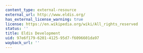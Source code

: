 ```yaml
---
content_type: external-resource
external_url: http://www.eldis.org/
has_external_license_warning: true
license: https://en.wikipedia.org/wiki/All_rights_reserved
status: ''
title: Eldis Development
uid: 97e6f179-6201-4125-95d7-f6096601da97
wayback_url: ''
---
```

